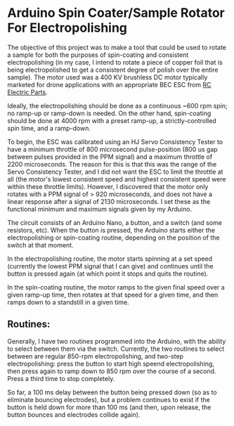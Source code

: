 # Arduino Spin Coater/Sample Rotator For Electropolishing
The objective of this project was to make a tool that could be used to rotate a sample for both the purposes of spin-coating and consistent electropolishing (in my case, I intend to rotate a piece of copper foil that is being electropolished to get a consistent degree of polish over the entire sample). The motor used was a 400 KV brushless DC motor typically marketed for drone applications with an appropriate BEC ESC from [RC Electric Parts](https://www.rcelectricparts.com/esc-user-guide.html#04).

Ideally, the electropolishing should be done as a continuous ~600 rpm spin; no ramp-up or ramp-down is needed. On the other hand, spin-coating should be done at 4000 rpm with a preset ramp-up, a strictly-controlled spin time, and a ramp-down.

To begin, the ESC was calibrated using an HJ Servo Consistency Tester to have a minimum throttle of 800
 microsecond pulse-position (800 us gap between pulses provided in the PPM signal) and a maximum 
throttle of 2200 microseconds. The reason for this is that this was the range of the Servo Consistency 
Tester, and I did not want the ESC to limit the throttle at all (the motor's lowest consistent speed 
and highest consistent speed were within these throttle limits). However, I discovered that the motor 
only rotates with a PPM signal of > 920 microseconds, and does not have a linear response 
after a signal of 2130 microseconds. I set these as the functional minimum and maximum signals given 
by my Arduino.

The circuit consists of an Arduino Nano, a button, and a switch (and some resistors, etc). When the 
button is pressed, the Arduino starts either the electropolishing or spin-coating routine, depending 
on the position of the switch at that moment.

In the electropolishing routine, the motor starts spinning at a set speed (currently the lowest PPM 
signal that I can give) and continues until the button is pressed again (at which point it stops and 
quits the routine). 

In the spin-coating routine, the motor ramps to the given final speed over a given ramp-up time, then
rotates at that speed for a given time, and then ramps down to a standstill in a given time.

## Routines:
Generally, I have two routines programmed into the Arduino, with the ability to select between them via the switch.
Currently, the two routines to select between are regular 850-rpm electropolishing, and two-step electropolishing: press the button to start high speend electropolishing, 
then press again to ramp down to 850 rpm over the course of a second. Press a third time to stop completely.

So far, a 100 ms delay between the button being pressed down (so as to eliminate bouncing electrodes), but a problem continues to exist if the button is held down for more than 100 ms 
(and then, upon release, the button bounces and electrodes collide again).
